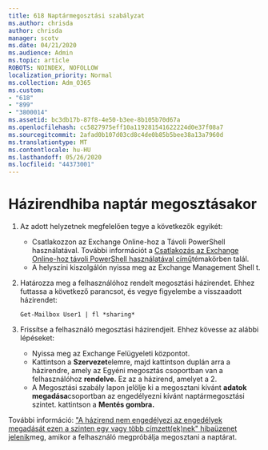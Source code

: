 ```yaml
---
title: 618 Naptármegosztási szabályzat
ms.author: chrisda
author: chrisda
manager: scotv
ms.date: 04/21/2020
ms.audience: Admin
ms.topic: article
ROBOTS: NOINDEX, NOFOLLOW
localization_priority: Normal
ms.collection: Adm_O365
ms.custom:
- "618"
- "899"
- "3800014"
ms.assetid: bc3db17b-87f8-4e50-b3ee-8b105b70d67a
ms.openlocfilehash: cc5827975eff10a119281541622224d0e37f08a7
ms.sourcegitcommit: 2afad0b107d03cd8c4de0b85b5bee38a13a7960d
ms.translationtype: MT
ms.contentlocale: hu-HU
ms.lasthandoff: 05/26/2020
ms.locfileid: "44373001"
---
```

# <a name="policy-error-when-sharing-a-calendar"></a>Házirendhiba naptár megosztásakor

1. Az adott helyzetnek megfelelően tegye a következők egyikét:
    - Csatlakozzon az Exchange Online-hoz a Távoli PowerShell használatával. További információt a [Csatlakozás az Exchange Online-hoz távoli PowerShell használatával című](https://technet.microsoft.com/library/jj984289%28v=exchg.160%29.aspx)témakörben talál.
    - A helyszíni kiszolgálón nyissa meg az Exchange Management Shell t.
2. Határozza meg a felhasználóhoz rendelt megosztási házirendet. Ehhez futtassa a következő parancsot, és vegye figyelembe a visszaadott házirendet:

    `
    Get-Mailbox User1 | fl *sharing*
    `

3. Frissítse a felhasználó megosztási házirendjeit. Ehhez kövesse az alábbi lépéseket:
    - Nyissa meg az Exchange Felügyeleti központot.
    - Kattintson a **Szervezet**elemre, majd kattintson duplán arra a házirendre, amely az Egyéni megosztás csoportban van a felhasználóhoz **rendelve.** Ez az a házirend, amelyet a 2.
    - A Megosztási szabály lapon jelölje ki a megosztani kívánt **adatok megadása**csoportban az engedélyezni kívánt naptármegosztási szintet. kattintson a **Mentés gombra.**

További információ: ["A házirend nem engedélyezi az engedélyek megadását ezen a szinten egy vagy több címzett(ek)nek" hibaüzenet jelenik](https://docs.microsoft.com/exchange/troubleshoot/calendar-sharing/policy-permissions-issue)meg, amikor a felhasználó megpróbálja megosztani a naptárat.
